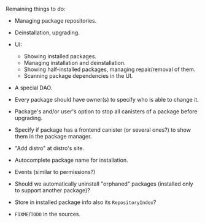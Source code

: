 Remaining things to do:

- Managing package repositories.

- Deinstallation, upgrading.

- UI:
    - Showing installed packages.
    - Managing installation and deinstallation.
    - Showing half-installed packages, managing repair/removal of them.
    - Scanning package dependencies in the UI.

- A special DAO.

- Every package should have owner(s) to specify who is able to change it.

- Package's and/or user's option to stop all canisters of a package before upgrading.

- Specify if package has a frontend canister (or several ones?) to show them
  in the package manager.

- "Add distro" at distro's site.

- Autocomplete package name for installation.

- Events (similar to permissions?)

- Should we automatically uninstall "orphaned" packages (installed only to support another package)?

- Store in installed package info also its `RepositoryIndex`?

- `FIXME`/`TODO` in the sources.